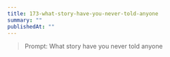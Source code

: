 ```yaml
---
title: 173-what-story-have-you-never-told-anyone
summary: ""
publishedAt: ""
---
```


> Prompt: What story have you never told anyone

